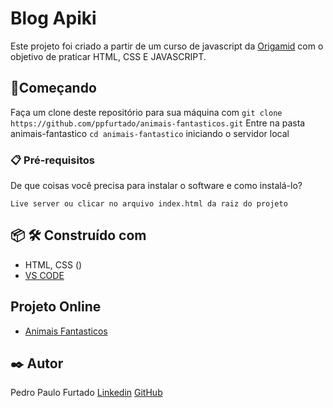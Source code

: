 # Blog Apiki

Este projeto foi criado a partir de um curso de javascript da [Origamid](https://www.origamid.com/) com o objetivo de praticar HTML, CSS E JAVASCRIPT. 


## 🚀Começando

Faça um clone deste repositório para sua máquina com `git clone https://github.com/ppfurtado/animais-fantasticos.git`
Entre na pasta animais-fantastico `cd animais-fantastico`
iniciando o servidor local


### 📋 Pré-requisitos
De que coisas você precisa para instalar o software e como instalá-lo?
```
Live server ou clicar no arquivo index.html da raiz do projeto
```


## 📦 🛠️ Construído com
* HTML, CSS ()
* [VS CODE](https://code.visualstudio.com/)

## Projeto Online
* [Animais Fantasticos](https://ppfurtado.github.io/animais-fantasticos/)

## ✒️ Autor
Pedro Paulo Furtado 
[Linkedin](https://www.linkedin.com/in/pedro-paulo-furtado-engcomp/)
[GitHub](https://github.com/ppfurtado)
